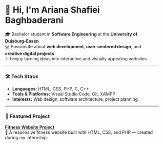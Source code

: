 # 👋 Hi, I'm Ariana Shafiei Baghbaderani

🎓 Bachelor student in **Software Engineering** at the **University of Duisburg-Essen**  
💻 Passionate about **web development**, **user-centered design**, and **creative digital projects**  
✨ I enjoy turning ideas into interactive and visually appealing websites

---

### 🛠️ Tech Stack
- **Languages:** HTML, CSS, PHP, C, C++  
- **Tools & Platforms:** Visual Studio Code, Git, XAMPP  
- **Interests:** Web design, software architecture, project planning

---

### 🌟 Featured Project
[**Fitness Website Project**](https://github.com/yourusername/Fitness-Website-Project)  
💪 A responsive fitness website built with HTML, CSS, and PHP — created during my internship.
